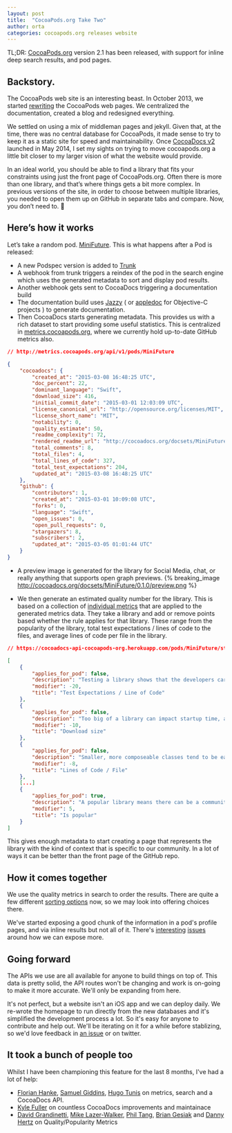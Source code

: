 ```yaml
---
layout: post
title:  "CocoaPods.org Take Two"
author: orta
categories: cocoapods.org releases website
---
```


TL;DR: [CocoaPods.org][1] version 2.1 has been released, with support for inline deep search results, and pod pages.

<!-- more -->

<style>
  /* for the CP preview */
.container > .row > .content > center > a > img {
  border: 1px solid black;
}
</style>

## Backstory.

The CocoaPods web site is an interesting beast. In October 2013, we started [rewriting][2] the CocoaPods web pages. We centralized the documentation, created a blog and redesigned everything. 

We settled on using a mix of middleman pages and jekyll. Given that, at the time, there was no central database for CocoaPods, it made sense to try to keep it as a static site for speed and maintainability. Once [CocoaDocs v2][3] launched in May 2014, I set my sights on trying to move cocoapods.org a little bit closer to my larger vision of what the website would provide.

In an ideal world, you should be able to find a library that fits your constraints using just the front page of CocoaPods.org. Often there is more than one library, and that’s where things gets a bit more complex. In previous versions of the site, in order to choose between multiple libraries, you needed to open them up on GitHub in separate tabs and compare. Now, you don’t need to. 🎉

## Here’s how it works

Let’s take a random pod. [MiniFuture][4]. This is what happens after a Pod is released:

* A new Podspec version is added to [Trunk][5]
* A webhook from trunk triggers a reindex of the pod in the search engine which uses the generated metadata to sort and display pod results.
* Another webhook gets sent to CocoaDocs triggering a documentation build
* The documentation build uses [Jazzy][jazzy] ( or [appledoc][appledoc] for Objective-C projects ) to generate documentation. 
* Then CocoaDocs starts generating metadata. This provides us with a rich dataset to start providing some useful statistics. This is centralized in [metrics.cocoapods.org][6], where we currently hold up-to-date GitHub metrics also.

```json
// http://metrics.cocoapods.org/api/v1/pods/MiniFuture

{
	"cocoadocs": {
	    "created_at": "2015-03-08 16:48:25 UTC",
	    "doc_percent": 22,
	    "dominant_language": "Swift",
	    "download_size": 416,
	    "initial_commit_date": "2015-03-01 12:03:09 UTC",
	    "license_canonical_url": "http://opensource.org/licenses/MIT",
	    "license_short_name": "MIT",
	    "notability": 0,
	    "quality_estimate": 50,
	    "readme_complexity": 72,
	    "rendered_readme_url": "http://cocoadocs.org/docsets/MiniFuture/0.1.0/README.html",
	    "total_comments": 8,
	    "total_files": 4,
	    "total_lines_of_code": 327,
	    "total_test_expectations": 204,
	    "updated_at": "2015-03-08 16:48:25 UTC"
	},
	"github": {
	    "contributors": 1,
	    "created_at": "2015-03-01 10:09:08 UTC",
	    "forks": 0,
	    "language": "Swift",
	    "open_issues": 0,
	    "open_pull_requests": 0,
	    "stargazers": 8,
	    "subscribers": 2,
	    "updated_at": "2015-03-05 01:01:44 UTC"
	}
}
```
* A preview image is generated for the library for Social Media, chat, or really anything that supports open graph previews.
  {% breaking_image http://cocoadocs.org/docsets/MiniFuture/0.1.0/preview.png %}
  
* We then generate an estimated quality number for the library. This is based on a collection of [individual metrics][7] that are applied to the generated metrics data. They take a library and add or remove points based whether the rule applies for that library. These range from the popularity of the library, total test expectations / lines of code to the files, and average lines of code per file in the library.

```json
// https://cocoadocs-api-cocoapods-org.herokuapp.com/pods/MiniFuture/stats

[
	{
	    "applies_for_pod": false,
	    "description": "Testing a library shows that the developers care about long term quality on a project as internalized logic is made explicit via testing.",
	    "modifier": -20,
	    "title": "Test Expectations / Line of Code"
	},
	{
	    "applies_for_pod": false,
	    "description": "Too big of a library can impact startup time, and add redundant assets.",
	    "modifier": -10,
	    "title": "Download size"
	},
	{
	    "applies_for_pod": false,
	    "description": "Smaller, more composeable classes tend to be easier to understand.",
	    "modifier": -8,
	    "title": "Lines of Code / File"
	},
	[...]
	{
	    "applies_for_pod": true,
	    "description": "A popular library means there can be a community to help improve and maintain a project.",
	    "modifier": 5,
	    "title": "Is popular"
	}
]
```

This gives enough metadata to start creating a page that represents the library with the kind of context that is specific to our community. In a lot of ways it can be better than the front page of the GitHub repo.

## How it comes together

We use the quality metrics in search to order the results. There are quite a few different [sorting options](https://github.com/CocoaPods/search.cocoapods.org/blob/238b497872857e7b44ac715170888ef7f5ba046b/lib/search.rb#L345) now, so we may look into offering choices there.

We've started exposing a good chunk of the information in a pod's profile pages, and via inline results but not all of it. There's [interesting](https://github.com/CocoaPods/cocoapods.org/issues/107) [issues](https://github.com/CocoaPods/cocoapods.org/issues/106) around how we can expose more.

## Going forward

The APIs we use are all available for anyone to build things on top of. This data is pretty solid, the API routes won't be changing and work is on-going to make it more accurate. We'll only be expanding from here.

It's not perfect, but a website isn't an iOS app and we can deploy daily. We re-wrote the homepage to run directly from the new databases and it's simplified the development process a lot. So it's easy for anyone to contribute and help out. We'll be iterating on it for a while before stablizing, so we'd love feedback in [an issue](https://github.com/CocoaPods/cocoapods.org/issues/new) or on twitter.

## It took a bunch of people too

Whilst I have been championing this feature for the last 8 months, I've had a lot of help:

* [Florian Hanke][8], [Samuel Giddins][9], [Hugo Tunis][10] on metrics, search and a CocoaDocs API.
* [Kyle Fuller][11] on countless CocoaDocs improvements and maintainace
* [David Grandinetti][12], [Mike Lazer-Walker][13], [Phil Tang][14], [Brian Gesiak][15] and [Danny Hertz][16] on Quality/Popularity Metrics


[1]:	http://cocoapods.org
[2]:	http://blog.cocoapods.org/redesign/
[3]:	http://blog.cocoapods.org/CocoaDocs2-Launch/
[4]:	http://cocoapods.org/pods/MiniFuture
[5]:	http://blog.cocoapods.org/CocoaPods-Trunk/
[6]:	http://blog.cocoapods.org/metrics-api/
[7]:	https://github.com/CocoaPods/cocoadocs-api/blob/master/quality_modifiers.rb
[8]:	http://florianhanke.com
[9]:	http://segiddins.me
[10]:	http://www.hugotunius.se
[11]:	http://kylefuller.co.uk
[12]:	http://dbgrandi.github.io
[13]:	http://lazerwalker.com
[14]:	http://tang.io
[15]:	http://modocache.svbtle.com
[16]:	https://twitter.com/dannyhertz
[jazzy]: https://github.com/realm/jazzy
[appledoc]: https://github.com/tomaz/appledoc